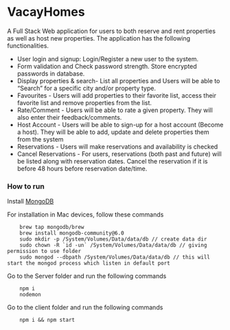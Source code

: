 # VacayHomes

A Full Stack Web application for users to both reserve and rent properties as well as host new properties. The application has the following functionalities.

* User login and signup: Login/Register a new user to the system.
* Form validation and Check password strength. Store encrypted passwords in database.
* Display properties & search- List all properties and Users will be able to “Search” for a specific city and/or property type.
* Favourites - Users will add properties to their favorite list, access their favorite list and remove properties from the list.
* Rate/Comment - Users will be able to rate a given property. They will also enter their feedback/comments.
* Host Account - Users will be able to sign-up for a host account (Become a host). They will be able to add, update and delete properties them from the system
* Reservations - Users will make reservations and availability is checked
* Cancel Reservations - For users, reservations (both past and future) will be listed along with reservation dates. Cancel the reservation if it is before 48 hours before reservation date/time.


### How to run

Install [MongoDB](https://www.mongodb.com/docs/manual/administration/install-community/)

For installation in Mac devices, follow these commands

        brew tap mongodb/brew
        brew install mongodb-community@6.0
        sudo mkdir -p /System/Volumes/Data/data/db // create data dir
        sudo chown -R `id -un` /System/Volumes/Data/data/db // giving permission to use folder
        sudo mongod --dbpath /System/Volumes/Data/data/db // this will start the mongod process which listen in default port

Go to the Server folder and run the following commands

        npm i
        nodemon

Go to the client folder and run the following commands

        npm i && npm start
        





